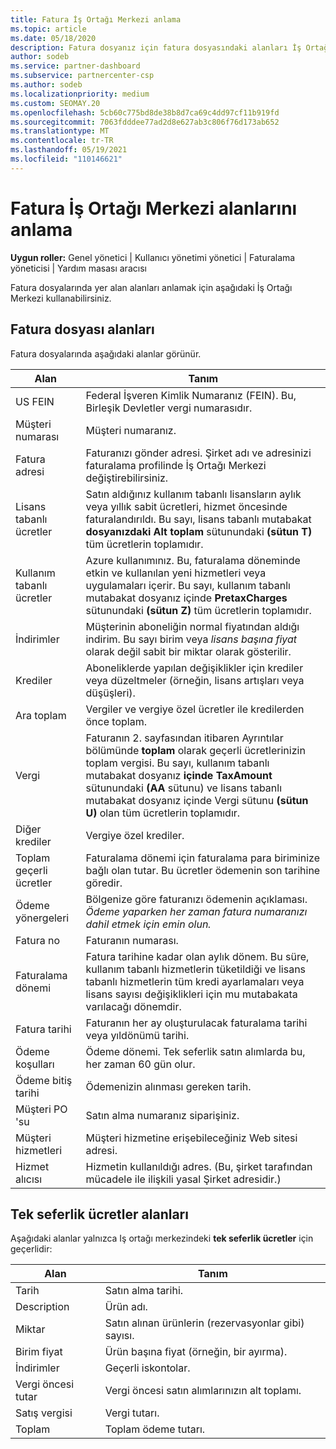 ```yaml
---
title: Fatura İş Ortağı Merkezi anlama
ms.topic: article
ms.date: 05/18/2020
description: Fatura dosyanız için fatura dosyasındaki alanları İş Ortağı Merkezi olun. Tüm fatura alanları ve tek ücret alanları için alanlar ve tanımlar dahildir.
author: sodeb
ms.service: partner-dashboard
ms.subservice: partnercenter-csp
ms.author: sodeb
ms.localizationpriority: medium
ms.custom: SEOMAY.20
ms.openlocfilehash: 5cb60c775bd8de38b8d7ca69c4dd97cf11b919fd
ms.sourcegitcommit: 7063fdddee77ad2d8e627ab3c806f76d173ab652
ms.translationtype: MT
ms.contentlocale: tr-TR
ms.lasthandoff: 05/19/2021
ms.locfileid: "110146621"
---
```

# <a name="understand-partner-center-billing-invoice-fields"></a>Fatura İş Ortağı Merkezi alanlarını anlama

**Uygun roller:** Genel yönetici | Kullanıcı yönetimi yönetici | Faturalama yöneticisi | Yardım masası aracısı

Fatura dosyalarında yer alan alanları anlamak için aşağıdaki İş Ortağı Merkezi kullanabilirsiniz.

## <a name="invoice-file-fields"></a>Fatura dosyası alanları

Fatura dosyalarında aşağıdaki alanlar görünür.

| Alan | Tanım |
| ----- | ---------- |
| US FEIN | Federal İşveren Kimlik Numaranız (FEIN). Bu, Birleşik Devletler vergi numarasıdır. |
| Müşteri numarası | Müşteri numaranız. |
| Fatura adresi | Faturanızı gönder adresi. Şirket adı ve adresinizi faturalama profilinde İş Ortağı Merkezi değiştirebilirsiniz. |
| Lisans tabanlı ücretler | Satın aldığınız kullanım tabanlı lisansların aylık veya yıllık sabit ücretleri, hizmet öncesinde faturalandırıldı. Bu sayı, lisans tabanlı mutabakat **dosyanızdaki Alt toplam** sütunundaki **(sütun T)** tüm ücretlerin toplamıdır. |
| Kullanım tabanlı ücretler | Azure kullanımınız. Bu, faturalama döneminde etkin ve kullanılan yeni hizmetleri veya uygulamaları içerir. Bu sayı, kullanım tabanlı mutabakat dosyanız içinde **PretaxCharges** sütunundaki **(sütun Z)** tüm ücretlerin toplamıdır. |
| İndirimler | Müşterinin aboneliğin normal fiyatından aldığı indirim. Bu sayı birim veya *lisans başına fiyat* olarak değil sabit bir miktar olarak gösterilir. |
| Krediler | Aboneliklerde yapılan değişiklikler için krediler veya düzeltmeler (örneğin, lisans artışları veya düşüşleri). |
| Ara toplam | Vergiler ve vergiye özel ücretler ile kredilerden önce toplam. |
| Vergi | Faturanın 2. sayfasından itibaren Ayrıntılar bölümünde **toplam** olarak geçerli ücretlerinizin toplam vergisi. Bu sayı, kullanım tabanlı mutabakat dosyanız **içinde TaxAmount** sütunundaki **(AA** sütunu)  ve lisans tabanlı mutabakat dosyanız içinde Vergi sütunu **(sütun U)** olan tüm ücretlerin toplamıdır. |
| Diğer krediler | Vergiye özel krediler. |
| Toplam geçerli ücretler | Faturalama dönemi için faturalama para biriminize bağlı olan tutar. Bu ücretler ödemenin son tarihine göredir. |
| Ödeme yönergeleri | Bölgenize göre faturanızı ödemenin açıklaması. *Ödeme yaparken her zaman fatura numaranızı dahil etmek için emin olun.* |
| Fatura no | Faturanın numarası. |
| Faturalama dönemi | Fatura tarihine kadar olan aylık dönem. Bu süre, kullanım tabanlı hizmetlerin tüketildiği ve lisans tabanlı hizmetlerin tüm kredi ayarlamaları veya lisans sayısı değişiklikleri için mu mutabakata varılacağı dönemdir. |
| Fatura tarihi | Faturanın her ay oluşturulacak faturalama tarihi veya yıldönümü tarihi. |
| Ödeme koşulları | Ödeme dönemi. Tek seferlik satın alımlarda bu, her zaman 60 gün olur. |
| Ödeme bitiş tarihi | Ödemenizin alınması gereken tarih. |
| Müşteri PO 'su | Satın alma numaranız siparişiniz. |
| Müşteri hizmetleri | Müşteri hizmetine erişebileceğiniz Web sitesi adresi. |
| Hizmet alıcısı | Hizmetin kullanıldığı adres. (Bu, şirket tarafından mücadele ile ilişkili yasal Şirket adresidir.) |

## <a name="one-time-charges-fields"></a>Tek seferlik ücretler alanları

Aşağıdaki alanlar yalnızca Iş ortağı merkezindeki **tek seferlik ücretler** için geçerlidir:

| Alan | Tanım |
| ----- | ---------- |
| Tarih | Satın alma tarihi. |
| Description | Ürün adı. |
| Miktar | Satın alınan ürünlerin (rezervasyonlar gibi) sayısı. |
| Birim fiyat | Ürün başına fiyat (örneğin, bir ayırma). |
| İndirimler | Geçerli iskontolar. |
| Vergi öncesi tutar | Vergi öncesi satın alımlarınızın alt toplamı. |
| Satış vergisi | Vergi tutarı. |
| Toplam | Toplam ödeme tutarı. |
